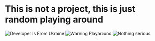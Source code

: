 # This is not a project, this is just random playing around

![Developer Is From Ukraine](https://img.shields.io/badge/Developer_Is-From_Ukraine-blue?style=plastic&labelColor=gold)
![Warning Playaround](https://img.shields.io/badge/Warning-Playaround-darkred?style=plastic&labelColor=crimson)
![Nothing serious](https://img.shields.io/badge/Nothing-Serious-darkred?style=plastic&labelColor=crimson)

